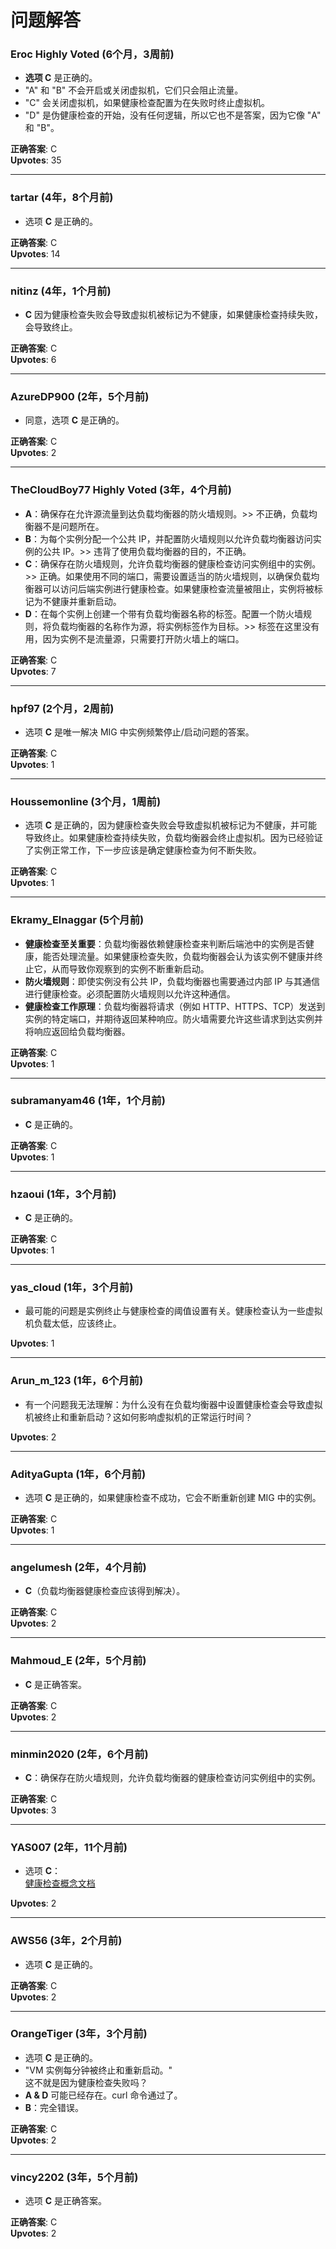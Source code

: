 # 问题解答
    
  ### Eroc Highly Voted (6个月，3周前)  
  - **选项 C** 是正确的。
  - "A" 和 "B" 不会开启或关闭虚拟机，它们只会阻止流量。
  - "C" 会关闭虚拟机，如果健康检查配置为在失败时终止虚拟机。
  - "D" 是伪健康检查的开始，没有任何逻辑，所以它也不是答案，因为它像 "A" 和 "B"。
    
  **正确答案**: C    
  **Upvotes**: 35
    
  ---  
    
  ### tartar (4年，8个月前)  
  - 选项 **C** 是正确的。
    
  **正确答案**: C    
  **Upvotes**: 14
    
  ---  
    
  ### nitinz (4年，1个月前)  
  - **C** 因为健康检查失败会导致虚拟机被标记为不健康，如果健康检查持续失败，会导致终止。
    
  **正确答案**: C    
  **Upvotes**: 6
    
  ---  
    
  ### AzureDP900 (2年，5个月前)  
  - 同意，选项 **C** 是正确的。
    
  **正确答案**: C    
  **Upvotes**: 2
    
  ---  
    
  ### TheCloudBoy77 Highly Voted (3年，4个月前)  
  - **A**：确保存在允许源流量到达负载均衡器的防火墙规则。>> 不正确，负载均衡器不是问题所在。
  - **B**：为每个实例分配一个公共 IP，并配置防火墙规则以允许负载均衡器访问实例的公共 IP。>> 违背了使用负载均衡器的目的，不正确。
  - **C**：确保存在防火墙规则，允许负载均衡器的健康检查访问实例组中的实例。>> 正确。如果使用不同的端口，需要设置适当的防火墙规则，以确保负载均衡器可以访问后端实例进行健康检查。如果健康检查流量被阻止，实例将被标记为不健康并重新启动。
  - **D**：在每个实例上创建一个带有负载均衡器名称的标签。配置一个防火墙规则，将负载均衡器的名称作为源，将实例标签作为目标。>> 标签在这里没有用，因为实例不是流量源，只需要打开防火墙上的端口。
    
  **正确答案**: C    
  **Upvotes**: 7
    
  ---  
    
  ### hpf97 (2个月，2周前)  
  - 选项 **C** 是唯一解决 MIG 中实例频繁停止/启动问题的答案。
    
  **正确答案**: C    
  **Upvotes**: 1
    
  ---  
    
  ### Houssemonline (3个月，1周前)  
  - 选项 **C** 是正确的，因为健康检查失败会导致虚拟机被标记为不健康，并可能导致终止。如果健康检查持续失败，负载均衡器会终止虚拟机。因为已经验证了实例正常工作，下一步应该是确定健康检查为何不断失败。
    
  **正确答案**: C    
  **Upvotes**: 1
    
  ---  
    
  ### Ekramy_Elnaggar (5个月前)  
  - **健康检查至关重要**：负载均衡器依赖健康检查来判断后端池中的实例是否健康，能否处理流量。如果健康检查失败，负载均衡器会认为该实例不健康并终止它，从而导致你观察到的实例不断重新启动。
  - **防火墙规则**：即使实例没有公共 IP，负载均衡器也需要通过内部 IP 与其通信进行健康检查。必须配置防火墙规则以允许这种通信。
  - **健康检查工作原理**：负载均衡器将请求（例如 HTTP、HTTPS、TCP）发送到实例的特定端口，并期待返回某种响应。防火墙需要允许这些请求到达实例并将响应返回给负载均衡器。
    
  **正确答案**: C    
  **Upvotes**: 1
    
  ---  
    
  ### subramanyam46 (1年，1个月前)  
  - **C** 是正确的。
    
  **正确答案**: C    
  **Upvotes**: 1
    
  ---  
    
  ### hzaoui (1年，3个月前)  
  - **C** 是正确的。
    
  **正确答案**: C    
  **Upvotes**: 1
    
  ---  
    
  ### yas_cloud (1年，3个月前)  
  - 最可能的问题是实例终止与健康检查的阈值设置有关。健康检查认为一些虚拟机负载太低，应该终止。
    
  **Upvotes**: 1
    
  ---  
    
  ### Arun_m_123 (1年，6个月前)  
  - 有一个问题我无法理解：为什么没有在负载均衡器中设置健康检查会导致虚拟机被终止和重新启动？这如何影响虚拟机的正常运行时间？
    
  **Upvotes**: 2
    
  ---  
    
  ### AdityaGupta (1年，6个月前)  
  - 选项 **C** 是正确的，如果健康检查不成功，它会不断重新创建 MIG 中的实例。
    
  **正确答案**: C    
  **Upvotes**: 1
    
  ---  
    
  ### angelumesh (2年，4个月前)  
  - **C**（负载均衡器健康检查应该得到解决）。
    
  **正确答案**: C    
  **Upvotes**: 2
    
  ---  
    
  ### Mahmoud_E (2年，5个月前)  
  - **C** 是正确答案。
    
  **正确答案**: C    
  **Upvotes**: 2
    
  ---  
    
  ### minmin2020 (2年，6个月前)  
  - **C**：确保存在防火墙规则，允许负载均衡器的健康检查访问实例组中的实例。
    
  **正确答案**: C    
  **Upvotes**: 3
    
  ---  
    
  ### YAS007 (2年，11个月前)  
  - 选项 **C**：    
    [健康检查概念文档](https://cloud.google.com/load-balancing/docs/health-check-concepts#ip-ranges)  
    
  **Upvotes**: 2
    
  ---  
    
  ### AWS56 (3年，2个月前)  
  - 选项 **C** 是正确的。
    
  **正确答案**: C    
  **Upvotes**: 2
    
  ---  
    
  ### OrangeTiger (3年，3个月前)  
  - 选项 **C** 是正确的。
  - "VM 实例每分钟被终止和重新启动。"    
    这不就是因为健康检查失败吗？
  - **A & D** 可能已经存在。curl 命令通过了。
  - **B**：完全错误。
    
  **正确答案**: C    
  **Upvotes**: 2
    
  ---  
    
  ### vincy2202 (3年，5个月前)  
  - 选项 **C** 是正确答案。
    
  **正确答案**: C    
  **Upvotes**: 2
  